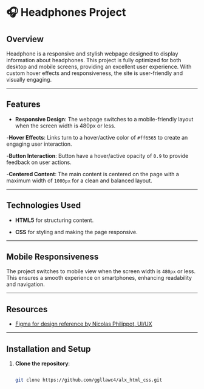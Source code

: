 # 🎧 Headphones Project

## Overview

Headphone is a responsive and stylish webpage designed to display information about headphones. This project is fully optimized for both desktop and mobile screens, providing an excellent user experience. With custom hover effects and responsiveness, the site is user-friendly and visually engaging.

---

## Features

- **Responsive Design**: The webpage switches to a mobile-friendly layout when the screen width is 480px or less.

-**Hover Effects**: Links turn to a hover/active color of `#ff6565` to create an engaging user interaction.

-**Button Interaction**: Button have a hover/active opacity of `0.9` to provide feedback on user actions.

-**Centered Content**: The main content is centered on the page with a maximum width of `1000px` for a clean and balanced layout.

---

## Technologies Used

- **HTML5** for structuring content.

- **CSS** for styling and making the page responsive.

---

## Mobile Responsiveness

The project switches to mobile view when the screen width is `480px` or less. This ensures a smooth experience on smartphones, enhancing readability and navigation.

---

## Resources

- [Figma for design reference by Nicolas Philippot, UI/UX](https://www.figma.com/design/TwFqqWGYvNYvxZxhdWXv4H/Holberton-School---Headphone-company?node-id=0-1&node-type=canvas&t=LoO57uaF2oZZoi6y-0)

---

## Installation and Setup

1. **Clone the repository**:

   ```bash

   git clone https://github.com/ggllawc4/alx_html_css.git

